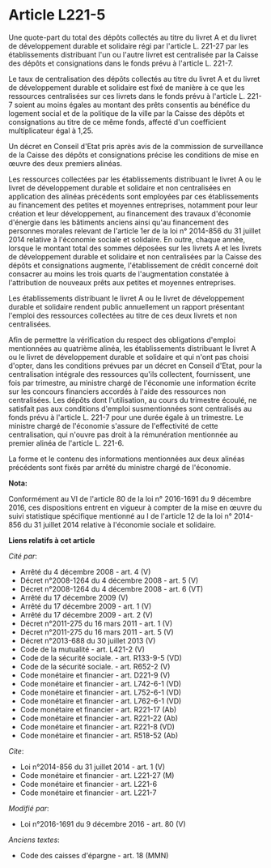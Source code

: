 # Article L221-5

Une quote-part du total des dépôts collectés au titre du livret A et du livret de développement durable et solidaire régi par
l'article L. 221-27 par les établissements distribuant l'un ou l'autre livret est centralisée par la Caisse des dépôts et
consignations dans le fonds prévu à l'article L. 221-7. 

Le taux de centralisation des dépôts collectés au titre du livret A et du livret de développement durable et solidaire est
fixé de manière à ce que les ressources centralisées sur ces livrets dans le fonds prévu à l'article L. 221-7 soient au moins
égales au montant des prêts consentis au bénéfice du logement social et de la politique de la ville par la Caisse des dépôts
et consignations au titre de ce même fonds, affecté d'un coefficient multiplicateur égal à 1,25. 

Un décret en Conseil d'Etat pris après avis de la commission de surveillance de la Caisse des dépôts et consignations précise
les conditions de mise en œuvre des deux premiers alinéas. 

Les ressources collectées par les établissements distribuant le livret A ou le livret de développement durable et solidaire
et non centralisées en application des alinéas précédents sont employées par ces établissements au financement des petites et
moyennes entreprises, notamment pour leur création et leur développement, au financement des travaux d'économie d'énergie
dans les bâtiments anciens ainsi qu'au financement des personnes morales relevant de l'article 1er de la loi n° 2014-856 du
31 juillet 2014 relative à l'économie sociale et solidaire. En outre, chaque année, lorsque le montant total des sommes
déposées sur les livrets A et les livrets de développement durable et solidaire et non centralisées par la Caisse des dépôts
et consignations augmente, l'établissement de crédit concerné doit consacrer au moins les trois quarts de l'augmentation
constatée à l'attribution de nouveaux prêts aux petites et moyennes entreprises. 

Les établissements distribuant le livret A ou le livret de développement durable et solidaire rendent public annuellement un
rapport présentant l'emploi des ressources collectées au titre de ces deux livrets et non centralisées. 

Afin de permettre la vérification du respect des obligations d'emploi mentionnées au quatrième alinéa, les établissements
distribuant le livret A ou le livret de développement durable et solidaire et qui n'ont pas choisi d'opter, dans les
conditions prévues par un décret en Conseil d'Etat, pour la centralisation intégrale des ressources qu'ils collectent,
fournissent, une fois par trimestre, au ministre chargé de l'économie une information écrite sur les concours financiers
accordés à l'aide des ressources non centralisées. Les dépôts dont l'utilisation, au cours du trimestre écoulé, ne satisfait
pas aux conditions d'emploi susmentionnées sont centralisés au fonds prévu à l'article L. 221-7 pour une durée égale à un
trimestre. Le ministre chargé de l'économie s'assure de l'effectivité de cette centralisation, qui n'ouvre pas droit à la
rémunération mentionnée au premier alinéa de l'article L. 221-6. 

La forme et le contenu des informations mentionnées aux deux alinéas précédents sont fixés par arrêté du ministre chargé de
l'économie.

**Nota:**

Conformément au VI de l'article 80 de la loi n° 2016-1691 du 9 décembre 2016, ces dispositions entrent en vigueur à compter
de la mise en œuvre du suivi statistique spécifique mentionné au I de l'article 12 de la loi n° 2014-856 du 31 juillet 2014
relative à l'économie sociale et solidaire.

**Liens relatifs à cet article**

_Cité par_:

  - Arrêté du 4 décembre 2008 - art. 4 (V)
  - Décret n°2008-1264 du 4 décembre 2008 - art. 5 (V)
  - Décret n°2008-1264 du 4 décembre 2008 - art. 6 (VT)
  - Arrêté du 17 décembre 2009 (V)
  - Arrêté du 17 décembre 2009 - art. 1 (V)
  - Arrêté du 17 décembre 2009 - art. 2 (V)
  - Décret n°2011-275 du 16 mars 2011 - art. 1 (V)
  - Décret n°2011-275 du 16 mars 2011 - art. 5 (V)
  - Décret n°2013-688 du 30 juillet 2013 (V)
  - Code de la mutualité - art. L421-2 (V)
  - Code de la sécurité sociale. - art. R133-9-5 (VD)
  - Code de la sécurité sociale. - art. R652-2 (V)
  - Code monétaire et financier - art. D221-9 (V)
  - Code monétaire et financier - art. L742-6-1 (VD)
  - Code monétaire et financier - art. L752-6-1 (VD)
  - Code monétaire et financier - art. L762-6-1 (VD)
  - Code monétaire et financier - art. R221-17 (Ab)
  - Code monétaire et financier - art. R221-22 (Ab)
  - Code monétaire et financier - art. R221-8 (VD)
  - Code monétaire et financier - art. R518-52 (Ab)

_Cite_:

  - Loi n°2014-856 du 31 juillet 2014 - art. 1 (V)
  - Code monétaire et financier - art. L221-27 (M)
  - Code monétaire et financier - art. L221-6
  - Code monétaire et financier - art. L221-7

_Modifié par_:

  - Loi n°2016-1691 du 9 décembre 2016 - art. 80 (V)

_Anciens textes_:

  - Code des caisses d'épargne - art. 18 (MMN)
